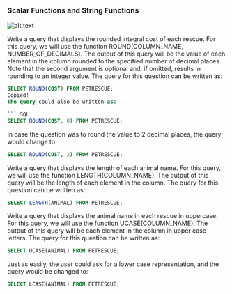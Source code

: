 ### Scalar Functions and String Functions

![alt text](<Screenshot 2024-11-01 at 11.59.11 AM.png>)

Write a query that displays the rounded integral cost of each rescue.
For this query, we will use the function ROUND(COLUMN_NAME, NUMBER_OF_DECIMALS). The output of this query will be the value of each element in the column rounded to the specified number of decimal places. Note that the second argument is optional and, if omitted, results in rounding to an integer value. The query for this question can be written as:

``` SQL
SELECT ROUND(COST) FROM PETRESCUE;
Copied!
The query could also be written as:

``` SQL
SELECT ROUND(COST, 0) FROM PETRESCUE;
```
In case the question was to round the value to 2 decimal places, the query would change to:

``` SQL
SELECT ROUND(COST, 2) FROM PETRESCUE;
```
Write a query that displays the length of each animal name.
For this query, we will use the function LENGTH(COLUMN_NAME). The output of this query will be the length of each element in the column. The query for this question can be written as:

``` SQL
SELECT LENGTH(ANIMAL) FROM PETRESCUE;
```
Write a query that displays the animal name in each rescue in uppercase.
For this query, we will use the function UCASE(COLUMN_NAME). The output of this query will be each element in the column in upper case letters. The query for this question can be written as:

``` SQL
SELECT UCASE(ANIMAL) FROM PETRESCUE;
```
Just as easily, the user could ask for a lower case representation, and the query would be changed to:

``` SQL
SELECT LCASE(ANIMAL) FROM PETRESCUE;
```
